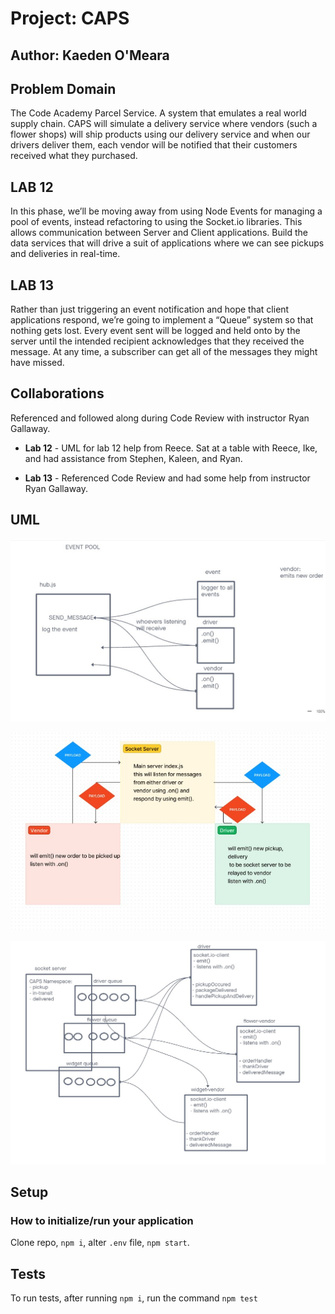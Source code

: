 # Project: CAPS

## Author: Kaeden O'Meara

## Problem Domain

The Code Academy Parcel Service. A system that emulates a real world supply chain. CAPS will simulate a delivery service where vendors (such a flower shops) will ship products using our delivery service and when our drivers deliver them, each vendor will be notified that their customers received what they purchased.

## LAB 12

In this phase, we’ll be moving away from using Node Events for managing a pool of events, instead refactoring to using the Socket.io libraries. This allows communication between Server and Client applications. Build the data services that will drive a suit of applications where we can see pickups and deliveries in real-time.

## LAB 13

Rather than just triggering an event notification and hope that client applications respond, we’re going to implement a “Queue” system so that nothing gets lost. Every event sent will be logged and held onto by the server until the intended recipient acknowledges that they received the message. At any time, a subscriber can get all of the messages they might have missed.

## Collaborations

Referenced and followed along during Code Review with instructor Ryan Gallaway.

- **Lab 12** - UML for lab 12 help from Reece. Sat at a table with Reece, Ike, and had assistance from Stephen, Kaleen, and Ryan.

- **Lab 13** - Referenced Code Review and had some help from instructor Ryan Gallaway.

## UML

![LAB 11](./assets/lab11.jpg)

![LAB 12](./assets/uml12.jpg)

![LAB 13](./assets/uml13.jpg)

## Setup

### How to initialize/run your application

Clone repo, `npm i`, alter `.env` file, `npm start`.

## Tests

To run tests, after running `npm i`, run the command `npm test`
